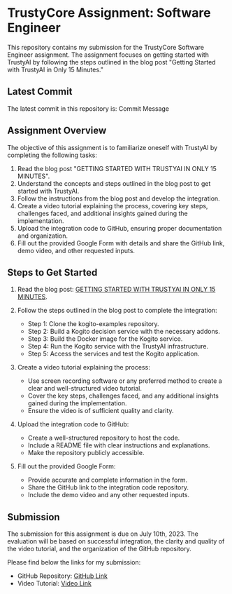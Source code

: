 # TrustyCore Assignment: Software Engineer

This repository contains my submission for the TrustyCore Software Engineer assignment. The assignment focuses on getting started with TrustyAI by following the steps outlined in the blog post "Getting Started with TrustyAI in Only 15 Minutes."

## Latest Commit

The latest commit in this repository is: Commit Message

## Assignment Overview

The objective of this assignment is to familiarize oneself with TrustyAI by completing the following tasks:

1. Read the blog post "GETTING STARTED WITH TRUSTYAI IN ONLY 15 MINUTES".
2. Understand the concepts and steps outlined in the blog post to get started with TrustyAI.
3. Follow the instructions from the blog post and develop the integration.
4. Create a video tutorial explaining the process, covering key steps, challenges faced, and additional insights gained during the implementation.
5. Upload the integration code to GitHub, ensuring proper documentation and organization.
6. Fill out the provided Google Form with details and share the GitHub link, demo video, and other requested inputs.

## Steps to Get Started

1. Read the blog post: [GETTING STARTED WITH TRUSTYAI IN ONLY 15 MINUTES](https://blog.kie.org/2021/05/getting-started-with-trustyai-in-only-15-minutes.html).

2. Follow the steps outlined in the blog post to complete the integration:

   - Step 1: Clone the kogito-examples repository.
   - Step 2: Build a Kogito decision service with the necessary addons.
   - Step 3: Build the Docker image for the Kogito service.
   - Step 4: Run the Kogito service with the TrustyAI infrastructure.
   - Step 5: Access the services and test the Kogito application.

3. Create a video tutorial explaining the process:

   - Use screen recording software or any preferred method to create a clear and well-structured video tutorial.
   - Cover the key steps, challenges faced, and any additional insights gained during the implementation.
   - Ensure the video is of sufficient quality and clarity.

4. Upload the integration code to GitHub:

   - Create a well-structured repository to host the code.
   - Include a README file with clear instructions and explanations.
   - Make the repository publicly accessible.

5. Fill out the provided Google Form:

   - Provide accurate and complete information in the form.
   - Share the GitHub link to the integration code repository.
   - Include the demo video and any other requested inputs.

## Submission

The submission for this assignment is due on July 10th, 2023. The evaluation will be based on successful integration, the clarity and quality of the video tutorial, and the organization of the GitHub repository.

Please find below the links for my submission:

- GitHub Repository: [GitHub Link](https://github.com/aryansingh920/trusty-core.git)
- Video Tutorial: [Video Link](add-your-video-link-here)
